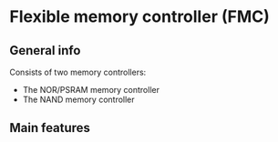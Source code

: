 # Flexible memory controller (FMC)

## General info 
Consists of two memory controllers:
- The NOR/PSRAM memory controller 
- The NAND memory controller 

## Main features 





